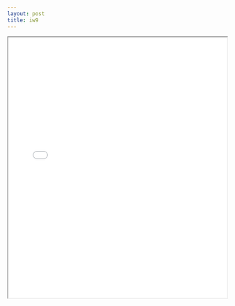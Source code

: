 ```yaml
---
layout: post
title: iw9
---
```


<div class="pdf-container">
<iframe src="/ea/assets/pdfs/pub.n.ins/iw9.pdf" height="600" width="100%" allowFullScreen="true"></iframe>
</div>


